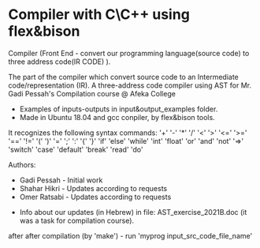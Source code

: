 # Compiler with C\C++ using flex&bison
Compiler (Front End - convert our programming language(source code) to three address code(IR CODE) ).

The part of the compiler which convert source code to an Intermediate code/representation (IR).
A three-address code compiler using AST for Mr.
Gadi Pessah's Compilation course @ Afeka College

* Examples of inputs-outputs in input&output_examples folder.
* Made in Ubuntu 18.04 and gcc conpiler, by flex&bison tools.

It recognizes the following syntax commands:
'+'
'-'
'*'
'/'
'<'
'>'
'<='
'>='
'=='
'!='
'('
')'
'='
';'
':'
'{'
'}'
'if'
'else'
'while'
'int'
'float'
'or'
'and'
'not'
'=>'
'switch'
'case'
'default'
'break'
'read'
'do'



Authors:
* Gadi Pessah - Initial work
* Shahar Hikri - Updates according to requests
* Omer Ratsabi - Updates according to requests

- Info about our updates (in Hebrew) in file: AST_exercise_2021B.doc (it was a task for compilation course).

after after compilation (by 'make') - run 'myprog input_src_code_file_name'

